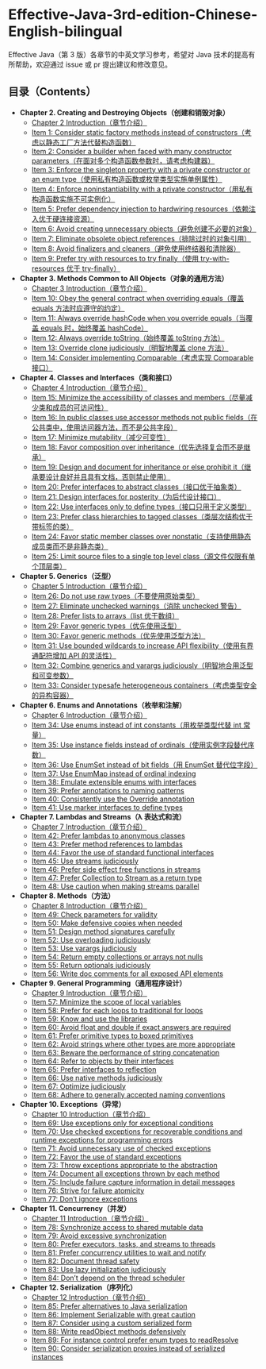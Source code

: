# Effective-Java-3rd-edition-Chinese-English-bilingual
Effective Java（第 3 版）各章节的中英文学习参考，希望对 Java 技术的提高有所帮助，欢迎通过 issue 或 pr 提出建议和修改意见。

## 目录（Contents）
- **Chapter 2. Creating and Destroying Objects（创建和销毁对象）**
    - [Chapter 2 Introduction（章节介绍）](Chapter-2/Chapter-2-Introduction.md)
    - [Item 1: Consider static factory methods instead of constructors（考虑以静态工厂方法代替构造函数）](Chapter-2/Chapter-2-Item-1-Consider-static-factory-methods-instead-of-constructors.md)
    - [Item 2: Consider a builder when faced with many constructor parameters（在面对多个构造函数参数时，请考虑构建器）](Chapter-2/Chapter-2-Item-2-Consider-a-builder-when-faced-with-many-constructor-parameters.md)
    - [Item 3: Enforce the singleton property with a private constructor or an enum type（使用私有构造函数或枚举类型实施单例属性）](Chapter-2/Chapter-2-Item-3-Enforce-the-singleton-property-with-a-private-constructor-or-an-enum-type.md)
    - [Item 4: Enforce noninstantiability with a private constructor（用私有构造函数实施不可实例化）](Chapter-2/Chapter-2-Item-4-Enforce-noninstantiability-with-a-private-constructor.md)
    - [Item 5: Prefer dependency injection to hardwiring resources（依赖注入优于硬连接资源）](Chapter-2/Chapter-2-Item-5-Prefer-dependency-injection-to-hardwiring-resources.md)
    - [Item 6: Avoid creating unnecessary objects（避免创建不必要的对象）](Chapter-2/Chapter-2-Item-6-Avoid-creating-unnecessary-objects.md)
    - [Item 7: Eliminate obsolete object references（排除过时的对象引用）](Chapter-2/Chapter-2-Item-7-Eliminate-obsolete-object-references.md)
    - [Item 8: Avoid finalizers and cleaners（避免使用终结器和清除器）](Chapter-2/Chapter-2-Item-8-Avoid-finalizers-and-cleaners.md)
    - [Item 9: Prefer try with resources to try finally（使用 try-with-resources 优于 try-finally）](Chapter-2/Chapter-2-Item-9-Prefer-try-with-resources-to-try-finally.md)
- **Chapter 3. Methods Common to All Objects（对象的通用方法）**
    - [Chapter 3 Introduction（章节介绍）](Chapter-3/Chapter-3-Introduction.md)
    - [Item 10: Obey the general contract when overriding equals（覆盖 equals 方法时应遵守的约定）](Chapter-3/Chapter-3-Item-10-Obey-the-general-contract-when-overriding-equals.md)
    - [Item 11: Always override hashCode when you override equals（当覆盖 equals 时，始终覆盖 hashCode）](Chapter-3/Chapter-3-Item-11-Always-override-hashCode-when-you-override-equals.md)
    - [Item 12: Always override toString（始终覆盖 toString 方法）](Chapter-3/Chapter-3-Item-12-Always-override-toString.md)
    - [Item 13: Override clone judiciously（明智地覆盖 clone 方法）](Chapter-3/Chapter-3-Item-13-Override-clone-judiciously.md)
    - [Item 14: Consider implementing Comparable（考虑实现 Comparable 接口）](Chapter-3/Chapter-3-Item-14-Consider-implementing-Comparable.md)
- **Chapter 4. Classes and Interfaces（类和接口）**
    - [Chapter 4 Introduction（章节介绍）](Chapter-4/Chapter-4-Introduction.md)
    - [Item 15: Minimize the accessibility of classes and members（尽量减少类和成员的可访问性）](Chapter-4/Chapter-4-Item-15-Minimize-the-accessibility-of-classes-and-members.md)
    - [Item 16: In public classes use accessor methods not public fields（在公共类中，使用访问器方法，而不是公共字段）](Chapter-4/Chapter-4-Item-16-In-public-classes-use-accessor-methods-not-public-fields.md)
    - [Item 17: Minimize mutability（减少可变性）](Chapter-4/Chapter-4-Item-17-Minimize-mutability.md)
    - [Item 18: Favor composition over inheritance（优先选择复合而不是继承）](Chapter-4/Chapter-4-Item-18-Favor-composition-over-inheritance.md)
    - [Item 19: Design and document for inheritance or else prohibit it（继承要设计良好并且具有文档，否则禁止使用）](Chapter-4/Chapter-4-Item-19-Design-and-document-for-inheritance-or-else-prohibit-it.md)
    - [Item 20: Prefer interfaces to abstract classes（接口优于抽象类）](Chapter-4/Chapter-4-Item-20-Prefer-interfaces-to-abstract-classes.md)
    - [Item 21: Design interfaces for posterity（为后代设计接口）](Chapter-4/Chapter-4-Item-21-Design-interfaces-for-posterity.md)
    - [Item 22: Use interfaces only to define types（接口只用于定义类型）](Chapter-4/Chapter-4-Item-22-Use-interfaces-only-to-define-types.md)
    - [Item 23: Prefer class hierarchies to tagged classes（类层次结构优于带标签的类）](Chapter-4/Chapter-4-Item-23-Prefer-class-hierarchies-to-tagged-classes.md)
    - [Item 24: Favor static member classes over nonstatic（支持使用静态成员类而不是非静态类）](Chapter-4/Chapter-4-Item-24-Favor-static-member-classes-over-nonstatic.md)
    - [Item 25: Limit source files to a single top level class（源文件仅限有单个顶层类）](Chapter-4/Chapter-4-Item-25-Limit-source-files-to-a-single-top-level-class.md)
- **Chapter 5. Generics（泛型）**
    - [Chapter 5 Introduction（章节介绍）](Chapter-5/Chapter-5-Introduction.md)
    - [Item 26: Do not use raw types（不要使用原始类型）](Chapter-5/Chapter-5-Item-26-Do-not-use-raw-types.md)
    - [Item 27: Eliminate unchecked warnings（消除 unchecked 警告）](Chapter-5/Chapter-5-Item-27-Eliminate-unchecked-warnings.md)
    - [Item 28: Prefer lists to arrays（list 优于数组）](Chapter-5/Chapter-5-Item-28-Prefer-lists-to-arrays.md)
    - [Item 29: Favor generic types（优先使用泛型）](Chapter-5/Chapter-5-Item-29-Favor-generic-types.md)
    - [Item 30: Favor generic methods（优先使用泛型方法）](Chapter-5/Chapter-5-Item-30-Favor-generic-methods.md)
    - [Item 31: Use bounded wildcards to increase API flexibility（使用有界通配符增加 API 的灵活性）](Chapter-5/Chapter-5-Item-31-Use-bounded-wildcards-to-increase-API-flexibility.md)
    - [Item 32: Combine generics and varargs judiciously（明智地合用泛型和可变参数）](Chapter-5/Chapter-5-Item-32-Combine-generics-and-varargs-judiciously.md)
    - [Item 33: Consider typesafe heterogeneous containers（考虑类型安全的异构容器）](Chapter-5/Chapter-5-Item-33-Consider-typesafe-heterogeneous-containers.md)
- **Chapter 6. Enums and Annotations（枚举和注解）**
    - [Chapter 6 Introduction（章节介绍）](Chapter-6/Chapter-6-Introduction.md)
    - [Item 34: Use enums instead of int constants（用枚举类型代替 int 常量）](Chapter-6/Chapter-6-Item-34-Use-enums-instead-of-int-constants.md)
    - [Item 35: Use instance fields instead of ordinals（使用实例字段替代序数）](Chapter-6/Chapter-6-Item-35-Use-instance-fields-instead-of-ordinals.md)
    - [Item 36: Use EnumSet instead of bit fields（用 EnumSet 替代位字段）](Chapter-6/Chapter-6-Item-36-Use-EnumSet-instead-of-bit-fields.md)
    - [Item 37: Use EnumMap instead of ordinal indexing](Chapter-6/Chapter-6-Item-36-Use-EnumSet-instead-of-bit-fields.md)
    - [Item 38: Emulate extensible enums with interfaces](Chapter-6/Chapter-6-Item-38-Emulate-extensible-enums-with-interfaces.md)
    - [Item 39: Prefer annotations to naming patterns](Chapter-6/Chapter-6-Item-39-Prefer-annotations-to-naming-patterns.md)
    - [Item 40: Consistently use the Override annotation](Chapter-6/Chapter-6-Item-40-Consistently-use-the-Override-annotation.md)
    - [Item 41: Use marker interfaces to define types](Chapter-6/Chapter-6-Item-41-Use-marker-interfaces-to-define-types.md)
- **Chapter 7. Lambdas and Streams（λ 表达式和流）**
    - [Chapter 7 Introduction（章节介绍）](Chapter-7/Chapter-7-Introduction.md)
    - [Item 42: Prefer lambdas to anonymous classes](Chapter-7/Chapter-7-Item-42-Prefer-lambdas-to-anonymous-classes.md)
    - [Item 43: Prefer method references to lambdas](Chapter-7/Chapter-7-Item-43-Prefer-method-references-to-lambdas.md)
    - [Item 44: Favor the use of standard functional interfaces](Chapter-7/Chapter-7-Item-44-Favor-the-use-of-standard-functional-interfaces.md)
    - [Item 45: Use streams judiciously](Chapter-7/Chapter-7-Item-45-Use-streams-judiciously.md)
    - [Item 46: Prefer side effect free functions in streams](Chapter-7/Chapter-7-Item-46-Prefer-side-effect-free-functions-in-streams.md)
    - [Item 47: Prefer Collection to Stream as a return type](Chapter-7/Chapter-7-Item-47-Prefer-Collection-to-Stream-as-a-return-type.md)
    - [Item 48: Use caution when making streams parallel](Chapter-7/Chapter-7-Item-48-Use-caution-when-making-streams-parallel.md)
- **Chapter 8. Methods（方法）**
    - [Chapter 8 Introduction（章节介绍）](Chapter-8/Chapter-8-Introduction.md)
    - [Item 49: Check parameters for validity](Chapter-8/Chapter-8-Item-49-Check-parameters-for-validity.md)
    - [Item 50: Make defensive copies when needed](Chapter-8/Chapter-8-Item-50-Make-defensive-copies-when-needed.md)
    - [Item 51: Design method signatures carefully](Chapter-8/Chapter-8-Item-51-Design-method-signatures-carefully.md)
    - [Item 52: Use overloading judiciously](Chapter-8/Chapter-8-Item-52-Use-overloading-judiciously.md)
    - [Item 53: Use varargs judiciously](Chapter-8/Chapter-8-Item-53-Use-varargs-judiciously.md)
    - [Item 54: Return empty collections or arrays not nulls](Chapter-8/Chapter-8-Item-54-Return-empty-collections-or-arrays-not-nulls.md)
    - [Item 55: Return optionals judiciously](Chapter-8/Chapter-8-Item-55-Return-optionals-judiciously.md)
    - [Item 56: Write doc comments for all exposed API elements](Chapter-8/Chapter-8-Item-56-Write-doc-comments-for-all-exposed-API-elements.md)
- **Chapter 9. General Programming（通用程序设计）**
    - [Chapter 9 Introduction（章节介绍）](Chapter-9/Chapter-9-Introduction.md)
    - [Item 57: Minimize the scope of local variables](Chapter-9/Chapter-9-Item-57-Minimize-the-scope-of-local-variables.md)
    - [Item 58: Prefer for each loops to traditional for loops](Chapter-9/Chapter-9-Item-58-Prefer-for-each-loops-to-traditional-for-loops.md)
    - [Item 59: Know and use the libraries](Chapter-9/Chapter-9-Item-59-Know-and-use-the-libraries.md)
    - [Item 60: Avoid float and double if exact answers are required](Chapter-9/Chapter-9-Item-60-Avoid-float-and-double-if-exact-answers-are-required.md)
    - [Item 61: Prefer primitive types to boxed primitives](Chapter-9/Chapter-9-Item-61-Prefer-primitive-types-to-boxed-primitives.md)
    - [Item 62: Avoid strings where other types are more appropriate](Chapter-9/Chapter-9-Item-62-Avoid-strings-where-other-types-are-more-appropriate.md)
    - [Item 63: Beware the performance of string concatenation](Chapter-9/Chapter-9-Item-63-Beware-the-performance-of-string-concatenation.md)
    - [Item 64: Refer to objects by their interfaces](Chapter-9/Chapter-9-Item-64-Refer-to-objects-by-their-interfaces.md)
    - [Item 65: Prefer interfaces to reflection](Chapter-9/Chapter-9-Item-65-Prefer-interfaces-to-reflection.md)
    - [Item 66: Use native methods judiciously](Chapter-9/Chapter-9-Item-66-Use-native-methods-judiciously.md)
    - [Item 67: Optimize judiciously](Chapter-9/Chapter-9-Item-67-Optimize-judiciously.md)
    - [Item 68: Adhere to generally accepted naming conventions](Chapter-9/Chapter-9-Item-68-Adhere-to-generally-accepted-naming-conventions.md)
- **Chapter 10. Exceptions（异常）**
    - [Chapter 10 Introduction（章节介绍）](Chapter-10/Chapter-10-Introduction.md)
    - [Item 69: Use exceptions only for exceptional conditions](Chapter-10/Chapter-10-Item-69-Use-exceptions-only-for-exceptional-conditions.md)
    - [Item 70: Use checked exceptions for recoverable conditions and runtime exceptions for programming errors](Chapter-10/Chapter-10-Item-70-Use-checked-exceptions-for-recoverable-conditions-and-runtime-exceptions-for-programming-errors.md)
    - [Item 71: Avoid unnecessary use of checked exceptions](Chapter-10/Chapter-10-Item-71-Avoid-unnecessary-use-of-checked-exceptions.md)
    - [Item 72: Favor the use of standard exceptions](Chapter-10/Chapter-10-Item-72-Favor-the-use-of-standard-exceptions.md)
    - [Item 73: Throw exceptions appropriate to the abstraction](Chapter-10/Chapter-10-Item-73-Throw-exceptions-appropriate-to-the-abstraction.md)
    - [Item 74: Document all exceptions thrown by each method](Chapter-10/Chapter-10-Item-74-Document-all-exceptions-thrown-by-each-method.md)
    - [Item 75: Include failure capture information in detail messages](Chapter-10/Chapter-10-Item-75-Include-failure-capture-information-in-detail-messages.md)
    - [Item 76: Strive for failure atomicity](Chapter-10/Chapter-10-Item-76-Strive-for-failure-atomicity.md)
    - [Item 77: Don’t ignore exceptions](Chapter-10/Chapter-10-Item-77-Don’t-ignore-exceptions.md)
- **Chapter 11. Concurrency（并发）**
    - [Chapter 11 Introduction（章节介绍）](Chapter-11/Chapter-11-Introduction.md)
    - [Item 78: Synchronize access to shared mutable data](Chapter-11/Chapter-11-Item-78-Synchronize-access-to-shared-mutable-data.md)
    - [Item 79: Avoid excessive synchronization](Chapter-11/Chapter-11-Item-79-Avoid-excessive-synchronization.md)
    - [Item 80: Prefer executors, tasks, and streams to threads](Chapter-11/Chapter-11-Item-80-Prefer-executors,-tasks,-and-streams-to-threads.md)
    - [Item 81: Prefer concurrency utilities to wait and notify](Chapter-11/Chapter-11-Item-81-Prefer-concurrency-utilities-to-wait-and-notify.md)
    - [Item 82: Document thread safety](Chapter-11/Chapter-11-Item-82-Document-thread-safety.md)
    - [Item 83: Use lazy initialization judiciously](Chapter-11/Chapter-11-Item-83-Use-lazy-initialization-judiciously.md)
    - [Item 84: Don’t depend on the thread scheduler](Chapter-11/Chapter-11-Item-84-Don’t-depend-on-the-thread-scheduler.md)
- **Chapter 12. Serialization（序列化）**
    - [Chapter 12 Introduction（章节介绍）](Chapter-12/Chapter-12-Introduction.md)
    - [Item 85: Prefer alternatives to Java serialization](Chapter-12/Chapter-12-Item-85-Prefer-alternatives-to-Java-serialization.md)
    - [Item 86: Implement Serializable with great caution](Chapter-12/Chapter-12-Item-86-Implement-Serializable-with-great-caution.md)
    - [Item 87: Consider using a custom serialized form](Chapter-12/Chapter-12-Item-87-Consider-using-a-custom-serialized-form.md)
    - [Item 88: Write readObject methods defensively](Chapter-12/Chapter-12-Item-88-Write-readObject-methods-defensively.md)
    - [Item 89: For instance control prefer enum types to readResolve](Chapter-12/Chapter-12-Item-89-For-instance-control-prefer-enum-types-to-readResolve.md)
    - [Item 90: Consider serialization proxies instead of serialized instances](Chapter-12/Chapter-12-Item-90-Consider-serialization-proxies-instead-of-serialized-instances.md)
